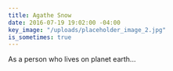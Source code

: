 ```yaml
---
title: Agathe Snow
date: 2016-07-19 19:02:00 -04:00
key_image: "/uploads/placeholder_image_2.jpg"
is_sometimes: true
---
```


As a person who lives on planet earth...